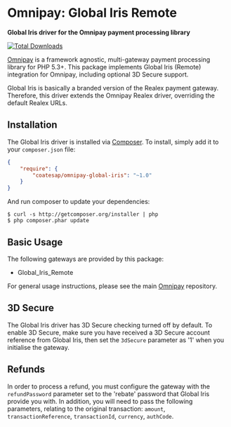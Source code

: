 # Omnipay: Global Iris Remote

**Global Iris driver for the Omnipay payment processing library**

[![Total Downloads](https://poser.pugx.org/coatesap/omnipay-realex/d/total.png)](https://packagist.org/packages/coatesap/omnipay-global-iris)

[Omnipay](https://github.com/omnipay/omnipay) is a framework agnostic, multi-gateway payment
processing library for PHP 5.3+. This package implements Global Iris (Remote) integration for Omnipay, including optional 3D Secure support.

Global Iris is basically a branded version of the Realex payment gateway. Therefore, this driver extends the Omnipay Realex driver, overriding the default Realex URLs.

## Installation

The Global Iris driver is installed via [Composer](http://getcomposer.org/). To install, simply add it
to your `composer.json` file:

```json
{
    "require": {
        "coatesap/omnipay-global-iris": "~1.0"
    }
}
```

And run composer to update your dependencies:

    $ curl -s http://getcomposer.org/installer | php
    $ php composer.phar update

## Basic Usage

The following gateways are provided by this package:

* Global_Iris_Remote

For general usage instructions, please see the main [Omnipay](https://github.com/omnipay/omnipay)
repository.

## 3D Secure

The Global Iris driver has 3D Secure checking turned off by default.
To enable 3D Secure, make sure you have received a 3D Secure account reference from Global Iris, then set the `3dSecure` parameter as '1' when you initialise the gateway.

## Refunds

In order to process a refund, you must configure the gateway with the `refundPassword` parameter set to the 'rebate' password that Global Iris provide you with. In addition, you will need to pass the following parameters, relating to the original transaction: `amount`, `transactionReference`, `transactionId`, `currency`, `authCode`.
